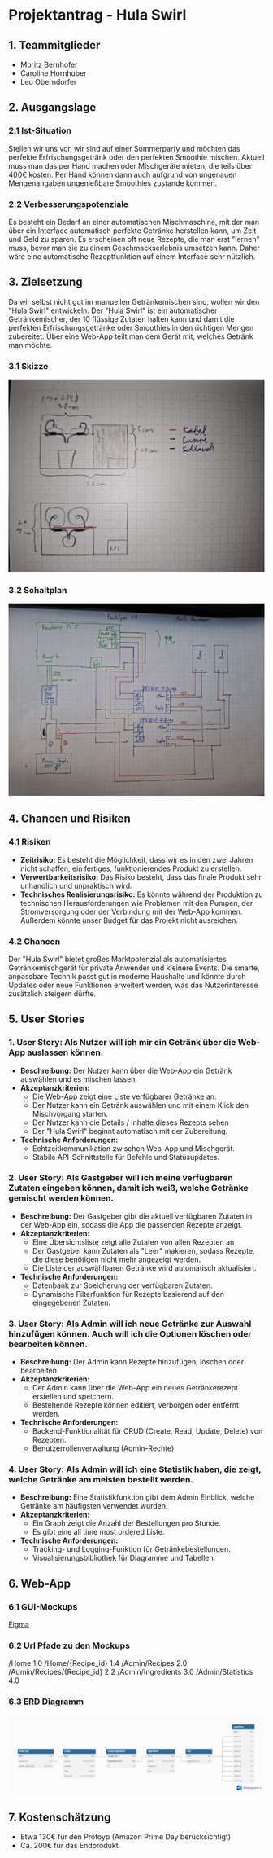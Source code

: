 # Projektantrag - Hula Swirl

## 1. Teammitglieder
* Moritz Bernhofer
* Caroline Hornhuber
* Leo Oberndorfer

## 2. Ausgangslage

### 2.1 Ist-Situation
Stellen wir uns vor, wir sind auf einer Sommerparty und möchten das perfekte Erfrischungsgetränk oder den perfekten Smoothie mischen. Aktuell muss man das per Hand machen oder Mischgeräte mieten, die teils über 400€ kosten. Per Hand können dann auch aufgrund von ungenauen Mengenangaben ungenießbare Smoothies zustande kommen. 

### 2.2 Verbesserungspotenziale
Es besteht ein Bedarf an einer automatischen Mischmaschine, mit der man über ein Interface automatisch perfekte Getränke herstellen kann, um Zeit und Geld zu sparen. Es erscheinen oft neue Rezepte, die man erst "lernen" muss, bevor man sie zu einem Geschmackserlebnis umsetzen kann. Daher wäre eine automatische Rezeptfunktion auf einem Interface sehr nützlich.

## 3. Zielsetzung
Da wir selbst nicht gut im manuellen Getränkemischen sind, wollen wir den "Hula Swirl" entwickeln. Der "Hula Swirl" ist ein automatischer Getränkemischer, der 10 flüssige Zutaten halten kann und damit die perfekten Erfrischungsgetränke oder Smoothies in den richtigen Mengen zubereitet. Über eine Web-App teilt man dem Gerät mit, welches Getränk man möchte.


### 3.1 Skizze
![](assets/Skizze.jpg)

### 3.2 Schaltplan
![](assets/Schaltplan.jpg)

## 4. Chancen und Risiken

### 4.1 Risiken
* **Zeitrisiko:** Es besteht die Möglichkeit, dass wir es in den zwei Jahren nicht schaffen, ein fertiges, funktionierendes Produkt zu erstellen.
* **Verwertbarkeitsrisiko:** Das Risiko besteht, dass das finale Produkt sehr unhandlich und unpraktisch wird.
* **Technisches Realisierungsrisiko:** Es könnte während der Produktion zu technischen Herausforderungen wie Problemen mit den Pumpen, der Stromversorgung oder der Verbindung mit der Web-App kommen. Außerdem könnte unser Budget für das Projekt nicht ausreichen.

### 4.2 Chancen
Der "Hula Swirl" bietet großes Marktpotenzial als automatisiertes Getränkemischgerät für private Anwender und kleinere Events. Die smarte, anpassbare Technik passt gut in moderne Haushalte und könnte durch Updates oder neue Funktionen erweitert werden, was das Nutzerinteresse zusätzlich steigern dürfte.

## 5. User Stories
### 1. User Story: Als Nutzer will ich mir ein Getränk über die Web-App auslassen können.
- **Beschreibung:** Der Nutzer kann über die Web-App ein Getränk auswählen und es mischen lassen.
- **Akzeptanzkriterien:**
  - Die Web-App zeigt eine Liste verfügbarer Getränke an.
  - Der Nutzer kann ein Getränk auswählen und mit einem Klick den Mischvorgang starten.
  - Der Nutzer kann die Details / Inhalte dieses Rezepts sehen
  - Der "Hula Swirl" beginnt automatisch mit der Zubereitung.
- **Technische Anforderungen:**
  - Echtzeitkommunikation zwischen Web-App und Mischgerät.
  - Stabile API-Schnittstelle für Befehle und Statusupdates.

### 2. User Story: Als Gastgeber will ich meine verfügbaren Zutaten eingeben können, damit ich weiß, welche Getränke gemischt werden können.
- **Beschreibung:** Der Gastgeber gibt die aktuell verfügbaren Zutaten in der Web-App ein, sodass die App die passenden Rezepte anzeigt.
- **Akzeptanzkriterien:**
  - Eine Übersichtsliste zeigt alle Zutaten von allen Rezepten an
  - Der Gastgeber kann Zutaten als "Leer" makieren, sodass Rezepte, die diese benötigen nicht mehr angezeigt werden.
  - Die Liste der auswählbaren Getränke wird automatisch aktualisiert.
- **Technische Anforderungen:**
  - Datenbank zur Speicherung der verfügbaren Zutaten.
  - Dynamische Filterfunktion für Rezepte basierend auf den eingegebenen Zutaten.

### 3. User Story: Als Admin will ich neue Getränke zur Auswahl hinzufügen können. Auch will ich die Optionen löschen oder bearbeiten können.
- **Beschreibung:** Der Admin kann Rezepte hinzufügen, löschen oder bearbeiten.
- **Akzeptanzkriterien:**
  - Der Admin kann über die Web-App ein neues Getränkerezept erstellen und speichern.
  - Bestehende Rezepte können editiert, verborgen oder entfernt werden.
- **Technische Anforderungen:**
  - Backend-Funktionalität für CRUD (Create, Read, Update, Delete) von Rezepten.
  - Benutzerrollenverwaltung (Admin-Rechte).

### 4. User Story: Als Admin will ich eine Statistik haben, die zeigt, welche Getränke am meisten bestellt werden.
- **Beschreibung:** Eine Statistikfunktion gibt dem Admin Einblick, welche Getränke am häufigsten verwendet wurden.
- **Akzeptanzkriterien:**
  - Ein Graph zeigt die Anzahl der Bestellungen pro Stunde.
  - Es gibt eine all time most ordered Liste.
- **Technische Anforderungen:**
  - Tracking- und Logging-Funktion für Getränkebestellungen.
  - Visualisierungsbibliothek für Diagramme und Tabellen.

## 6. Web-App

### 6.1 GUI-Mockups
[Figma](https://www.figma.com/design/Kv5zzkLDU8AcD5gaHvIsNp/HulaSwirl?node-id=3-4&t=TftDCDX82oTWYwnj-1)

### 6.2 Url Pfade zu den Mockups

/Home				1.0
/Home/{Recipe_id}		1.4
/Admin/Recipes			2.0	
/Admin/Recipes/{Recipe_id}	2.2
/Admin/Ingredients		3.0
/Admin/Statistics		4.0

### 6.3 ERD Diagramm
![](assets/ERD.png)

## 7. Kostenschätzung

- Etwa 130€ für den Protoyp (Amazon Prime Day berücksichtigt)
- Ca. 200€ für das Endprodukt
